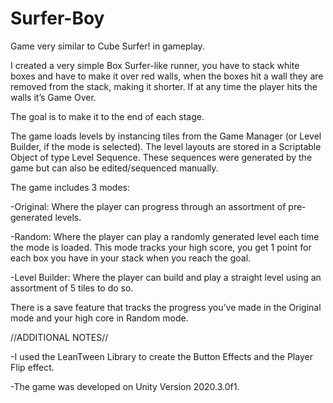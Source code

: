 # Surfer-Boy
Game very similar to Cube Surfer! in gameplay.


I created a very simple Box Surfer-like runner, you have to stack white boxes and have to make it over red walls, when the boxes hit a wall they are removed from the stack, making it shorter. If at any time the player hits the walls it’s Game Over.

The goal is to make it to the end of each stage.

The game loads levels by instancing tiles from the Game Manager (or Level Builder, if the mode is selected). The level layouts are stored in a Scriptable Object of type Level Sequence. These sequences were generated by the game but can also be edited/sequenced manually.

The game includes 3 modes:

-Original: Where the player can progress through an assortment of pre-generated levels.

-Random: Where the player can play a randomly generated level each time the mode is loaded. This mode tracks your high score, you get 1 point for each box you have in your stack when you reach the goal.

-Level Builder: Where the player can build and play a straight level using an assortment of 5 tiles to do so.

There is a save feature that tracks the progress you’ve made in the Original mode and your high core in Random mode.


//ADDITIONAL NOTES//

-I used the LeanTween Library to create the Button Effects and the Player Flip effect.

-The game was developed on Unity Version 2020.3.0f1.
